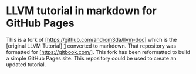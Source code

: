 # LLVM tutorial in markdown for GitHub Pages

This is a fork of [https://github.com/androm3da/llvm-doc] which is the [original LLVM Tutorial] [1] converted to markdown. That repository was formatted for [https://gitbook.com/]. This fork has been reformatted to build a simple GitHub Pages site. This repository could be used to create an updated tutorial.

[1]: https://llvm.org/docs/tutorial/index.html
